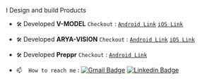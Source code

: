 
I Design and build Products
* ` 🛠 ` Developed **V-MODEL** ` Checkout ` :   [`Android Link`](https://play.google.com/store/apps/details?id=com.preppr.preppr_beta)  [`iOS Link`](https://apps.apple.com/in/app/preppr/id1585448129)
* ` 🛠 ` Developed **ARYA-VISION** ` Checkout ` :   [`Android Link`](https://play.google.com/store/apps/details?id=com.preppr.preppr_beta)  [`iOS Link`](https://apps.apple.com/in/app/preppr/id1585448129)
* ` 🛠 ` Developed **Preppr** ` Checkout ` :   [`Android Link`](https://play.google.com/store/apps/details?id=com.preppr.preppr_beta)


* ` 📫  How to reach me ` : [![Gmail Badge](https://img.shields.io/badge/-abhilashpatil.dev@gmail.com-c14438?style=flat-square&logo=Gmail&logoColor=white&link=mailto:abhilashpatil.dev@gmail.com)](mailto:abhipatil.dev@gmail.com)  [![Linkedin Badge](https://img.shields.io/badge/-abhilashSpatil-blue?style=flat-square&logo=Linkedin&logoColor=white&link=https://www.linkedin.com/in/abhilashSpatil/)](https://www.linkedin.com/in/abhilashSpatil/)



